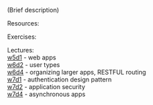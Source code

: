 (Brief description)

Resources:

Exercises:

Lectures:  
	[w5d1](https://drive.google.com/open?id=1uAek-khTcOyM0TQZ-iNhOEP1thSCI0NuFODAwPn3IsY)  - web apps  
	[w6d2](https://drive.google.com/open?id=1O9TOyJ17mlk2gZlgd0OBVvUS6duoDehokygZKzZWdN8)  - user types  
	[w6d4](https://drive.google.com/open?id=1N2AfCl_0zf5X3Yuo2APnFxPLmA99s62AYM3aAFY8b1I)  - organizing larger apps, RESTFUL routing  
	[w7d1](https://drive.google.com/open?id=1Fh6R1ZSOrHsoY2JuGw3egJdZigh5-q2JrGQokoqJQwo)  - authentication design pattern  
	[w7d2](https://drive.google.com/open?id=1zMKQIP17RdAxEpr8TsXnGbY7ENvkaQks_Rj75p6VPRc)  - application security  
	[w7d4](https://drive.google.com/open?id=1sgNx7YdL7Cm9iLw2P0Lw4fWoNJg1kCnLQN1QM-IyS-Y)  - asynchronous apps  
